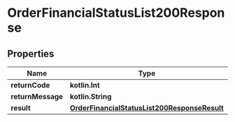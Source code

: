
# OrderFinancialStatusList200Response

## Properties
| Name | Type | Description | Notes |
| ------------ | ------------- | ------------- | ------------- |
| **returnCode** | **kotlin.Int** |  |  [optional] |
| **returnMessage** | **kotlin.String** |  |  [optional] |
| **result** | [**OrderFinancialStatusList200ResponseResult**](OrderFinancialStatusList200ResponseResult.md) |  |  [optional] |



